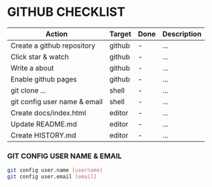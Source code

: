 GITHUB CHECKLIST
================

| Action                       | Target | Done  | Description |
| ---------------------------- | ------ | ----- | ----------- |
| Create a github repository   | github | -     | ...         |
| Click star & watch           | github | -     | ...         |
| Write a about                | github | -     | ...         |
| Enable github pages          | github | -     | ...         |
| git clone ...                | shell  | -     | ...         |
| git config user name & email | shell  | -     | ...         |
| Create docs/index.html       | editor | -     | ...         |
| Update README.md             | editor | -     | ...         |
| Create HISTORY.md            | editor | -     | ...         |

### GIT CONFIG USER NAME & EMAIL

```sh
git config user.name [username]
git config user.email [email]
```

<!-- TODO: HISTORY.md 작성 요령  -->
<!-- TODO: README.md 작성 요령 -->
<!-- TODO: 다국어 README.md 작성 요령 -->